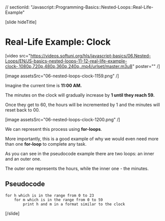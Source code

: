 // sectionId: "Javascript::Programming-Basics::Nested-Loops::Real-Life-Example"

[slide hideTitle]
# Real-Life Example: Clock

[video src="https://videos.softuni.org/hls/javascript-basics/06.Nested-Loops/EN/JS-basics-nested-loops-11-12-real-life-example-clock-,1080p,720p,480p,360p,240p,.mp4/urlset/master.m3u8" poster="" /]

[image assetsSrc="06-nested-loops-clock-1159.png" /]

Imagine the current time is **11:00 AM.** 

The minutes on the clock will gradually increase by **1 until they reach 59.** 

Once they get to 60, the hours will be incremented by 1 and the minutes will reset back to 00. 

[image assetsSrc="06-nested-loops-clock-1200.png" /]

We can represent this process using **for-loops**.

More importantly, this is a good example of why we would even need more than one **for-loop** to complete any task. 

As you can see in the pseudocode example there are two loops: an inner and an outer one. 

The outer one represents the hours, while the inner one - the minutes. 

## Pseudocode

```
for h which is in the range from 0 to 23
    for m which is in the range from 0 to 59
        print h and m in a format similar to the clock
```
[/slide]

